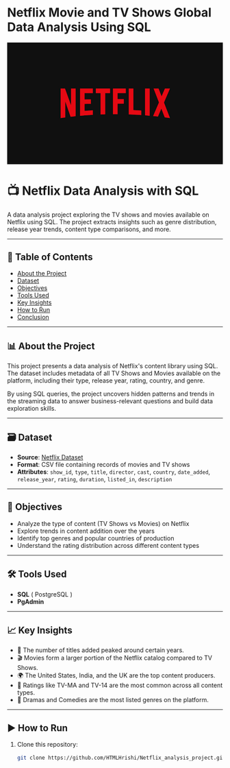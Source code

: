 # Netflix Movie and TV Shows Global Data Analysis Using SQL 

![Netflix Logo](https://github.com/HTMLHrishi/Netflix_analysis_project/blob/main/Netflix.jpg)


# 📺 Netflix Data Analysis with SQL

A data analysis project exploring the TV shows and movies available on Netflix using SQL. The project extracts insights such as genre distribution, release year trends, content type comparisons, and more.

---

## 📌 Table of Contents

- [About the Project](#about-the-project)
- [Dataset](#dataset)
- [Objectives](#objectives)
- [Tools Used](#tools-used)
- [Key Insights](#key-insights)
- [How to Run](#how-to-run)
- [Conclusion](#conclusion)

---

## 📊 About the Project

This project presents a data analysis of Netflix's content library using SQL. The dataset includes metadata of all TV Shows and Movies available on the platform, including their type, release year, rating, country, and genre.

By using SQL queries, the project uncovers hidden patterns and trends in the streaming data to answer business-relevant questions and build data exploration skills.

---

## 🗃️ Dataset

- **Source**: [Netflix Dataset](https://github.com/HTMLHrishi/Netflix_analysis_project/blob/main/netflix_titles.csv) 
- **Format**: CSV file containing records of movies and TV shows
- **Attributes**: `show_id`, `type`, `title`, `director`, `cast`, `country`, `date_added`, `release_year`, `rating`, `duration`, `listed_in`, `description`

---

## 🎯 Objectives

- Analyze the type of content (TV Shows vs Movies) on Netflix
- Explore trends in content addition over the years
- Identify top genres and popular countries of production
- Understand the rating distribution across different content types

---

## 🛠️ Tools Used

- **SQL** ( PostgreSQL )
- **PgAdmin** 

---

## 📈 Key Insights

- 📅 The number of titles added peaked around certain years.
- 🎬 Movies form a larger portion of the Netflix catalog compared to TV Shows.
- 🌍 The United States, India, and the UK are the top content producers.
- 🔞 Ratings like TV-MA and TV-14 are the most common across all content types.
- 🧠 Dramas and Comedies are the most listed genres on the platform.

---

## ▶️ How to Run

1. Clone this repository:
   ```bash
   git clone https://github.com/HTMLHrishi/Netflix_analysis_project.git


